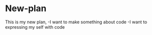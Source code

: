 # New-plan
This is my new plan,
-I want to make something about code
-I want to expressing my self with code
